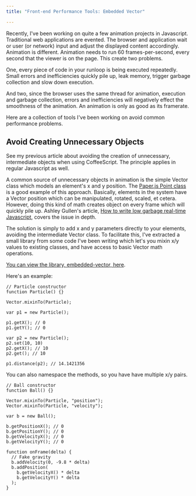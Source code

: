 ```yaml
---
title: "Front-end Performance Tools: Embedded Vector"

---
```


[How to write low garbage real-time Javascript]: http://www.scirra.com/blog/76/how-to-write-low-garbage-real-time-javascript
[You can view the library, embedded-vector, here]: https://github.com/tdreyno/embeded-vector
[Paper.js Point class]: https://github.com/paperjs/paper.js/blob/master/src/basic/Point.js

Recently, I've been working on quite a few animation projects in Javascript. Traditional web applications are evented. The browser and application wait or user (or network) input and adjust the displayed content accordingly. Animation is different. Animation needs to run 60 frames-per-second, every second that the viewer is on the page. This create two problems.

One, every piece of code in your runloop is being executed repeatedly. Small errors and inefficiencies quickly pile up, leak memory, trigger garbage collection and slow down execution.

And two, since the browser uses the same thread for animation, execution and garbage collection, errors and inefficiencies will negatively effect the smoothness of the animation. An animation is only as good as its framerate.

Here are a collection of tools I've been working on avoid common performance problems.

## Avoid Creating Unnecessary Objects

See my previous article about avoiding the creation of unnecessary, intermediate objects when using CoffeeScript. The principle applies in regular Javascript as well.

A common source of unnecessary objects in animation is the simple Vector class which models an element's x and y position. The [Paper.js Point class] is a good example of this approach. Basically, elements in the system have a Vector position which can be manipulated, rotated, scaled, et cetera. However, doing this kind of math creates object on every frame which will quickly pile up. Ashley Gullen's article, [How to write low garbage real-time Javascript], covers the issue in depth.

The solution is simply to add x and y parameters directly to your elements, avoiding the intermediate Vector class. To facilitate this, I've extracted a small library from some code I've been writing which let's you mixin x/y values to existing classes, and have access to basic Vector math operations.

[You can view the library, embedded-vector, here].

Here's an example:

    // Particle constructor
    function Particle() {}
    
    Vector.mixinTo(Particle);

    var p1 = new Particle();
    
    p1.getX(); // 0
    p1.getY(); // 0
    
    var p2 = new Particle();
    p2.set(10, 10)
    p2.getX(); // 10
    p2.get(); // 10
    
    p1.distance(p2); // 14.1421356

You can also namespace the methods, so you have have multiple x/y pairs.

    // Ball constructor
    function Ball() {}
    
    Vector.mixinTo(Particle, "position");
    Vector.mixinTo(Particle, "velocity");
    
    var b = new Ball();
    
    b.getPositionX(); // 0
    b.getPositionY(); // 0
    b.getVelocityX(); // 0
    b.getVelocityY(); // 0
        
    function onFrame(delta) {
      // Fake gravity
      b.addVelocity(0, -9.8 * delta)
      b.addPosition(
        b.getVelocityX() * delta
        b.getVelocityY() * delta
      );
    }